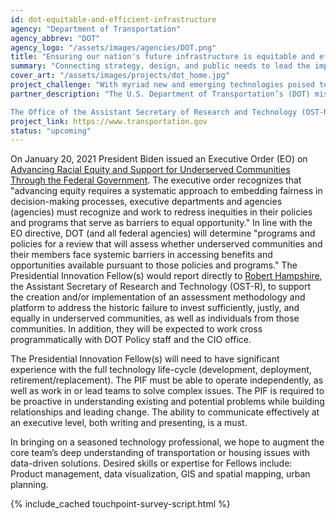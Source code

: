 ```yaml
---
id: dot-equitable-and-efficient-infrastructure
agency: "Department of Transportation"
agency_abbrev: "DOT"
agency_logo: "/assets/images/agencies/DOT.png"
title: "Ensuring our nation's future infrastructure is equitable and efficient"
summary: "Connecting strategy, design, and public needs to lead the implementation of an equity assessment and the creation of a platform to address the historic failure to invest sufficiently, justly and equally in underserved communities."
cover_art: "/assets/images/projects/dot_home.jpg"
project_challenge: "With myriad new and emerging technologies poised to transform the way we move, how can PIFs help ensure our country’s current and future transportation systems are equitable and efficient?"
partner_description: "The U.S. Department of Transportation’s (DOT) mission is to ensure America has the safest, most efficient and modern transportation system in the world, which boosts our economic productivity and global competitiveness and enhances the quality of life in communities both rural and urban.

The Office of the Assistant Secretary of Research and Technology (OST-R) leads DOT to advance innovation, technology transfer, and breakthrough knowledge; facilitate research and multimodal research collaboration; provide decision makers with useful statistics and information of the highest quality and integrity; and develop a skilled interdisciplinary transportation workforce for the nation.​​​​​​​"
project_link: https://www.transportation.gov
status: "upcoming"
---
```


On January 20, 2021 President Biden issued an Executive Order (EO) on <a href='https://www.whitehouse.gov/briefing-room/presidential-actions/2021/01/20/executive-order-advancing-racial-equity-and-support-for-underserved-communities-through-the-federal-government/' target='_blank'>Advancing Racial Equity and Support for Underserved Communities Through the Federal Government</a>. The executive order recognizes that "advancing equity requires a systematic approach to embedding fairness in decision-making processes, executive departments and agencies (agencies) must recognize and work to redress inequities in their policies and programs that serve as barriers to equal opportunity." In line with the EO directive, DOT (and all federal agencies) will determine "programs and policies for a review that will assess whether underserved communities and their members face systemic barriers in accessing benefits and opportunities available pursuant to those policies and programs." The Presidential Innovation Fellow(s) would report directly to <a href='https://www.transportation.gov/mission/robert-hampshire' target='_blank'>Robert Hampshire</a>, the Assistant Secretary of Research and Technology (OST-R), to support the creation and/or implementation of an assessment methodology and platform to address the historic failure to invest sufficiently, justly, and equally in underserved communities, as well as individuals from those communities. In addition, they will be expected to work cross programmatically with DOT Policy staff and the CIO office.

The Presidential Innovation Fellow(s) will need to have significant experience with the full technology life-cycle (development, deployment, retirement/replacement). The PIF must be able to operate independently, as well as work in or lead teams to solve complex issues. The PIF is required to be proactive in understanding existing and potential problems while building relationships and leading change. The ability to communicate effectively at an executive level, both writing and presenting, is a must.

In bringing on a seasoned technology professional, we hope to augment the core team’s deep understanding of transportation or housing issues with data-driven solutions. Desired skills or expertise for Fellows include: Product management, data visualization, GIS and spatial mapping, urban planning.

<section class="usa-section">
  <div class="grid-container">
    {% include_cached touchpoint-survey-script.html %}
  </div>
</section>